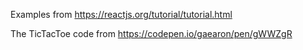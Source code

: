 Examples from https://reactjs.org/tutorial/tutorial.html

<!-- markdown-link-check-disable -->

The TicTacToe code from https://codepen.io/gaearon/pen/gWWZgR

<!-- markdown-link-check-enable -->
